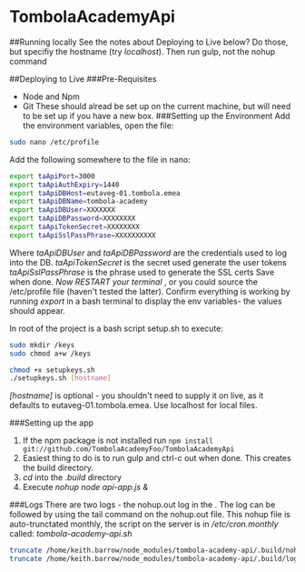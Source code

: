 # TombolaAcademyApi
##Running locally
See the notes about Deploying to Live below? Do those, but specifiy the hostname (try *localhost*). Then run gulp, not the nohup command

##Deploying to Live
###Pre-Requisites
* Node and Npm
* Git
These should alread be set up on the current machine, but will need to be set up if you have a new box.
###Setting up the Environment
Add the environment variables, open the file:
````bash
sudo nano /etc/profile
````
Add the following somewhere to the file in nano:
````bash
export taApiPort=3000
export taApiAuthExpiry=1440
export taApiDBHost=eutaveg-01.tombola.emea
export taApiDBName=tombola-academy
export taApiDBUser=XXXXXXX
export taApiDBPassword=XXXXXXXX
export taApiTokenSecret=XXXXXXXX
export taApiSslPassPhrase=XXXXXXXXXX
`````
 Where *taApiDBUser* and *taApiDBPassword* are the credentials used to log into the DB. 
*taApiTokenSecret* is the secret used generate the user tokens
*taApiSslPassPhrase* is the phrase used to generate the SSL certs
Save when done.
*Now RESTART your terminal* , or you could source the /etc/profile file (haven't tested the latter). Confirm everything is working by running *export* in a bash terminal to display the env variables- the values should appear.

In root of the project is a bash script setup.sh to execute:
````bash
sudo mkdir /keys
sudo chmod a+w /keys

chmod +x setupkeys.sh
./setupkeys.sh [hostname]
````
*[hostname]* is optional - you shouldn't need to supply it on live, as it defaults to eutaveg-01.tombola.emea. Use localhost for local files.

###Setting up the app
1. If the npm package is not installed run `npm install git://github.com/TombolaAcademyFoo/TombolaAcademyApi`
2. Easiest thing to do is to run gulp  and ctrl-c out when done. This creates the build directory. 
2. *cd* into the *.build* directory 
3. Execute *nohup node api-app.js &*



###Logs
There are two logs - the nohup.out log in the .
The log can be followed by using the tail command on the nohup.out file. This nohup file is auto-trunctated monthly, the script on the server is in */etc/cron.monthly* called: *tombola-academy-api.sh*
````bash
truncate /home/keith.barrow/node_modules/tombola-academy-api/.build/nohup.out --size 1000000
truncate /home/keith.barrow/node_modules/tombola-academy-api/.build/logs/all-logs.log --size 1000000
````
